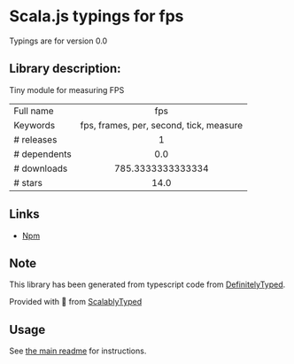 
# Scala.js typings for fps

Typings are for version 0.0

## Library description:
Tiny module for measuring FPS

|                    |                 |
| ------------------ | :-------------: |
| Full name          | fps |
| Keywords           | fps, frames, per, second, tick, measure |
| # releases         | 1 |
| # dependents       | 0.0 |
| # downloads        | 785.3333333333334 |
| # stars            | 14.0 |

## Links
- [Npm](https://www.npmjs.com/package/fps)
    


## Note
This library has been generated from typescript code from [DefinitelyTyped](https://definitelytyped.org).

Provided with :purple_heart: from [ScalablyTyped](https://github.com/oyvindberg/ScalablyTyped)

## Usage
See [the main readme](../../readme.md) for instructions.


